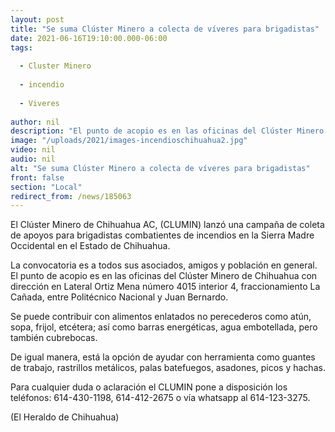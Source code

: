 ```yaml
---
layout: post
title: "Se suma Clúster Minero a colecta de víveres para brigadistas"
date: 2021-06-16T19:10:00.000-06:00
tags:
  
  - Cluster Minero
  
  - incendio
  
  - Viveres
  
author: nil
description: "El punto de acopio es en las oficinas del Clúster Minero de Chihuahua con dirección en Lateral Ortiz Mena número 4015 interior 4, fraccionamiento La Cañada"
image: "/uploads/2021/images-incendioschihuahua2.jpg"
video: nil
audio: nil
alt: "Se suma Clúster Minero a colecta de víveres para brigadistas"
front: false
section: "Local"
redirect_from: /news/185063
---
```


El Clúster Minero de Chihuahua AC, (CLUMIN) lanzó una campaña de coleta de apoyos para brigadistas combatientes de incendios en la Sierra Madre Occidental en el Estado de Chihuahua.

La convocatoria es a todos sus asociados, amigos y población en general. El punto de acopio es en las oficinas del Clúster Minero de Chihuahua con dirección en Lateral Ortiz Mena número 4015 interior 4, fraccionamiento La Cañada, entre Politécnico Nacional y Juan Bernardo.

Se puede contribuir con alimentos enlatados no perecederos como atún, sopa, frijol, etcétera; así como barras energéticas, agua embotellada, pero también cubrebocas.

De igual manera, está la opción de ayudar con herramienta como guantes de trabajo, rastrillos metálicos, palas batefuegos, asadones, picos y hachas.

Para cualquier duda o aclaración el CLUMIN pone a disposición los teléfonos: 614-430-1198, 614-412-2675 o vía whatsapp al 614-123-3275.

(El Heraldo de Chihuahua)